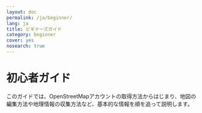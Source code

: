 ```yaml
---
layout: doc
permalink: /ja/beginner/
lang: ja
title: ビギナーズガイド
category: beginner
cover: yes
nosearch: true
---
```


初心者ガイド
================

このガイドでは、OpenStreetMapアカウントの取得方法からはじまり、地図の編集方法や地理情報の収集方法など、基本的な情報を順を追って説明します。
